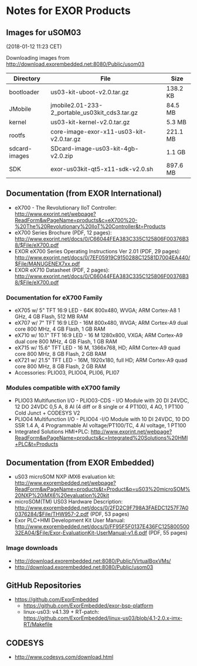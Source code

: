 # Notes for EXOR Products

## Images for uSOM03

(2018-01-12 11:23 CET)

Downloading images from 
http://download.exorembedded.net:8080/Public/usom03

| Directory     | File                                           | Size     |
|---------------|------------------------------------------------|----------|
| bootloader    | us03-kit-uboot-v2.0.tar.gz                     | 138.2 KB |
| JMobile       | jmobile2.01-233-2_portable_us03kit_cds3.tar.gz | 84.5 MB  |
| kernel        | us03-kit-kernel-v2.0.tar.gz                    | 5.3 MB   |
| rootfs        | core-image-exor-x11-us03-kit-v2.0.tar.gz       | 221.1 MB |
| sdcard-images | SDcard-image-us03-kit-4gb-v2.0.zip             | 1.1 GB   |
| SDK           | exor-us03kit-qt5-x11-sdk-v2.0.sh               | 897.6 MB |


## Documentation (from EXOR International)

* eX700 - The Revolutionary IIoT Controller: http://www.exorint.net/webpage?ReadForm&wPageName=products&c=eX700%20-%20The%20Revolutionary%20IIoT%20Controller&t=Products
* eX700 Series Brochure (PDF, 12 pages): http://www.exorint.net/docs/0/C66044FEA383C335C125806F00376B38/$File/eX700.pdf
* EXOR eX700 Series Operating Instructions Ver 2.01 (PDF, 29 pages): http://www.exorint.net/docs/0/7EF05919C9150288C12581D7004EA440/$File/MANUGENEX7xx.pdf
* EXOR eX710 Datasheet (PDF, 2 pages): http://www.exorint.net/docs/0/C66044FEA383C335C125806F00376B38/$File/eX700.pdf

### Documentation for eX700 Family

- eX705 w/ 5" TFT 16:9 LED - 64K 800x480, WVGA; ARM Cortex-A8 1 GHz, 4 GB Flash, 512 MB RAM
- eX707 w/ 7" TFT 16:9 LED - 16M 800x480, WVGA; ARM Cortex-A9 dual core 800 MHz, 4 GB Flash, 1 GB RAM
- eX710 w/ 10.1" TFT 16:9 LED - 16 M 1280x800, VXGA; ARM Cortex-A9 dual core 800 MHz, 4 GB Flash, 1 GB RAM
- eX715 w/ 15.6" TFT LED - 16 M, 1366x768, HD; ARM Cortex-A9 quad core 800 MHz, 8 GB Flash, 2 GB RAM
- eX721 w/ 21.5" TFT LED - 16M, 1920x180, full HD; ARM Cortex-A9 quad core 800 MHz, 8 GB Flash, 2 GB RAM
- Accessories: PLIO03, PLIO04, PLI06, PLI07

### Modules compatible with eX700 family

* PLIO03 Multifunction I/O - PLIO03-CDS - I/O Module with 20 DI 24VDC, 12 DO 24VDC 0,5 A, 8 AI (4 diff or 8 single or 4 PT100), 4 AO, 1 PT100 Cold Junct + CODESYS V2
* PLIO04 Multifunction I/O - PLIO04 -I/O Module with 10 DI 24VDC, 10 DO SSR 1.4 A, 4 Programmable AI voltage/PT100/TC, 4 AI voltage, 1 PT100
* Integrated Solutions HMI+PLC: http://www.exorint.net/webpage?ReadForm&wPageName=products&c=Integrated%20Solutions%20HMI+PLC&t=Products

## Documentation (from EXOR Embedded)

* uS03 microSOM NXP iMX6 evaluation kit: http://www.exorembedded.net/webpage?ReadForm&wPageName=products&t=Product&p=uS03%20microSOM%20NXP%20iMX6%20evaluation%20kit
* microSOM(TM) US03 Hardware Description: http://www.exorembedded.net/docs/0/2FD2C9F798A3FAEDC1257F7A00376284/$File/THW957-2.pdf (PDF, 53 pages)
* Exor PLC+HMI Development Kit User Manual: http://www.exorembedded.net/docs/0/FF95F5F0137E436FC12580050032EA04/$File/Exor-EvaluationKit-UserManual-v1.6.pdf (PDF, 55 pages)

### Image downloads

* http://download.exorembedded.net:8080/Public/VirtualBoxVMs/
* http://download.exorembedded.net:8080/Public/usom03

## GitHub Repositories

* https://github.com/ExorEmbedded
  * https://github.com/ExorEmbedded/exor-bsp-platform
  * linux-us03: v4.1.39 + RT-patch: https://github.com/ExorEmbedded/linux-us03/blob/4.1-2.0.x-imx-RT/Makefile

## CODESYS

* http://www.codesys.com/download.html

<!-- EOF -->
